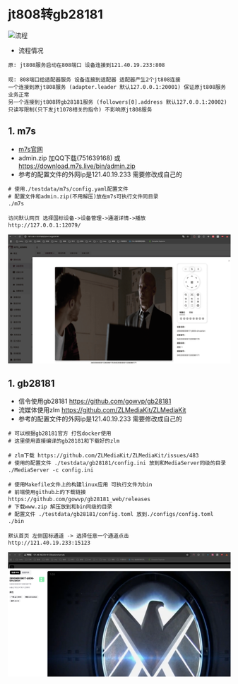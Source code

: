 # jt808转gb28181

![流程](./testdata/jt808-to-gb2818.jpg)

- 流程情况

```
原: jt808服务启动在808端口 设备连接到121.40.19.233:808

现: 808端口给适配器服务 设备连接到适配器 适配器产生2个jt808连接
一个连接到原jt808服务 (adapter.leader 默认127.0.0.1:20001) 保证原jt808服务业务正常
另一个连接到jt808转gb28181服务 (followers[0].address 默认127.0.0.1:20002)
只读写限制(只下发jt1078相关的指令) 不影响原jt808服务
```

<h2 id="m7s"> 1. m7s </h2>

- [m7s官网](https://monibuca.com/)
- admin.zip 加QQ下载(751639168) 或 https://download.m7s.live/bin/admin.zip
- 参考的配置文件的外网ip是121.40.19.233 需要修改成自己的

```
# 使用./testdata/m7s/config.yaml配置文件
# 配置文件和admin.zip(不用解压)放在m7s可执行文件同目录
./m7s

访问默认网页 选择国标设备->设备管理->通道详情->播放
http://127.0.0.1:12079/
```
![m7s-play](./testdata/m7s/m7s-play.jpg)

<h2 id="gb28181"> 1. gb28181 </h2>

- 信令使用gb28181 https://github.com/gowvp/gb28181
- 流媒体使用zlm https://github.com/ZLMediaKit/ZLMediaKit
- 参考的配置文件的外网ip是121.40.19.233 需要修改成自己的

```
# 可以根据gb28181官方 打包docker使用
# 这里使用直接编译的gb28181和下载好的zlm

# zlm下载 https://github.com/ZLMediaKit/ZLMediaKit/issues/483
# 使用的配置文件 ./testdata/gb28181/config.ini 放到和MediaServer同级的目录
./MediaServer -c config.ini

# 使用Makefile文件上的构建linux应用 可执行文件为bin
# 前端使用github上的下载链接 https://github.com/gowvp/gb28181_web/releases
# 下载www.zip 解压放到和bin同级的目录
# 配置文件 ./testdata/gb28181/config.toml 放到./configs/config.toml
./bin

默认首页 左侧国标通道 -> 选择任意一个通道点击
http://121.40.19.233:15123
```
![zlm-play](./testdata/gb28181/zlm-play.jpg)
